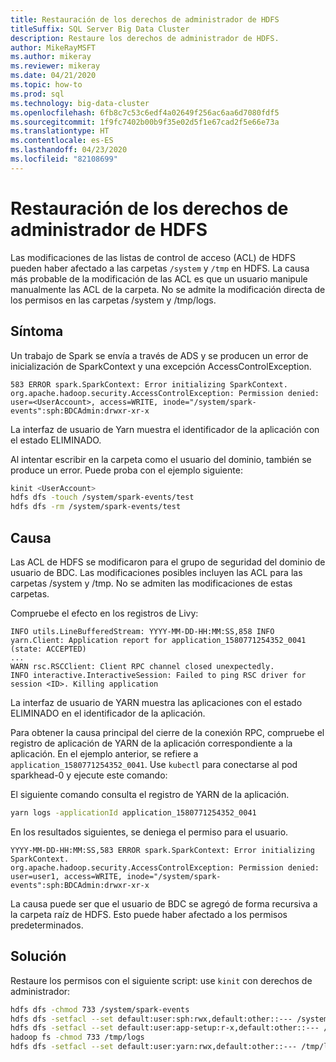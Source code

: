 ```yaml
---
title: Restauración de los derechos de administrador de HDFS
titleSuffix: SQL Server Big Data Cluster
description: Restaure los derechos de administrador de HDFS.
author: MikeRayMSFT
ms.author: mikeray
ms.reviewer: mikeray
ms.date: 04/21/2020
ms.topic: how-to
ms.prod: sql
ms.technology: big-data-cluster
ms.openlocfilehash: 6fb8c7c53c6edf4a02649f256ac6aa6d7080fdf5
ms.sourcegitcommit: 1f9fc7402b00b9f35e02d5f1e67cad2f5e66e73a
ms.translationtype: HT
ms.contentlocale: es-ES
ms.lasthandoff: 04/23/2020
ms.locfileid: "82108699"
---
```

# <a name="restore-hdfs-admin-rights"></a>Restauración de los derechos de administrador de HDFS

Las modificaciones de las listas de control de acceso (ACL) de HDFS pueden haber afectado a las carpetas `/system` y `/tmp` en HDFS. La causa más probable de la modificación de las ACL es que un usuario manipule manualmente las ACL de la carpeta. No se admite la modificación directa de los permisos en las carpetas /system y /tmp/logs.

## <a name="symptom"></a>Síntoma

Un trabajo de Spark se envía a través de ADS y se producen un error de inicialización de SparkContext y una excepción AccessControlException.

```
583 ERROR spark.SparkContext: Error initializing SparkContext.
org.apache.hadoop.security.AccessControlException: Permission denied: user=<UserAccount>, access=WRITE, inode="/system/spark-events":sph:BDCAdmin:drwxr-xr-x
```

La interfaz de usuario de Yarn muestra el identificador de la aplicación con el estado ELIMINADO.

Al intentar escribir en la carpeta como el usuario del dominio, también se produce un error. Puede proba con el ejemplo siguiente:

```bash
kinit <UserAccount>
hdfs dfs -touch /system/spark-events/test
hdfs dfs -rm /system/spark-events/test
```

## <a name="cause"></a>Causa

Las ACL de HDFS se modificaron para el grupo de seguridad del dominio de usuario de BDC. Las modificaciones posibles incluyen las ACL para las carpetas /system y /tmp. No se admiten las modificaciones de estas carpetas.

Compruebe el efecto en los registros de Livy:

```
INFO utils.LineBufferedStream: YYYY-MM-DD-HH:MM:SS,858 INFO yarn.Client: Application report for application_1580771254352_0041 (state: ACCEPTED)
...
WARN rsc.RSCClient: Client RPC channel closed unexpectedly.
INFO interactive.InteractiveSession: Failed to ping RSC driver for session <ID>. Killing application
```

La interfaz de usuario de YARN muestra las aplicaciones con el estado ELIMINADO en el identificador de la aplicación.

Para obtener la causa principal del cierre de la conexión RPC, compruebe el registro de aplicación de YARN de la aplicación correspondiente a la aplicación. En el ejemplo anterior, se refiere a `application_1580771254352_0041`. Use `kubectl` para conectarse al pod sparkhead-0 y ejecute este comando:

El siguiente comando consulta el registro de YARN de la aplicación.

```bash
yarn logs -applicationId application_1580771254352_0041
```

En los resultados siguientes, se deniega el permiso para el usuario. 

```
YYYY-MM-DD-HH:MM:SS,583 ERROR spark.SparkContext: Error initializing SparkContext.
org.apache.hadoop.security.AccessControlException: Permission denied: user=user1, access=WRITE, inode="/system/spark-events":sph:BDCAdmin:drwxr-xr-x
```

La causa puede ser que el usuario de BDC se agregó de forma recursiva a la carpeta raíz de HDFS. Esto puede haber afectado a los permisos predeterminados.

## <a name="resolution"></a>Solución

Restaure los permisos con el siguiente script: use `kinit` con derechos de administrador:

```bash
hdfs dfs -chmod 733 /system/spark-events
hdfs dfs -setfacl --set default:user:sph:rwx,default:other::--- /system/spark-events
hdfs dfs -setfacl --set default:user:app-setup:r-x,default:other::--- /system/appdeploy
hadoop fs -chmod 733 /tmp/logs
hdfs dfs -setfacl --set default:user:yarn:rwx,default:other::--- /tmp/logs
```
